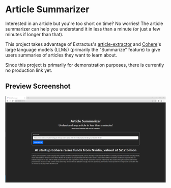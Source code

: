 # Article Summarizer

Interested in an article but you're too short on time? No worries! The article summarizer can help you understand it in less than a minute (or just a few minutes if longer than that).

This project takes advantage of Extractus's [ article-extractor](https://github.com/extractus/article-extractor) and [Cohere](https://cohere.com/)'s large language models (LLMs) (primarily the "Summarize" feature) to give users summaries of articles they want to learn about.

Since this project is primarily for demonstration purposes, there is currently no production link yet.

## Preview Screenshot
![Screenshot of Article Summarizer](screenshots/example1.png)